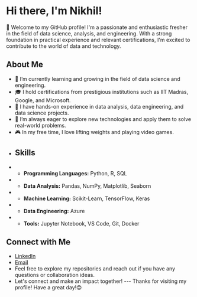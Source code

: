 # Hi there, I'm Nikhil! 
👋 Welcome to my GitHub profile! I'm a passionate and enthusiastic fresher in the field of data science, analysis, and engineering. 
With a strong foundation in practical experience and relevant certifications, I'm excited to contribute to the world of data and technology. 
## About Me 
- 🌱 I’m currently learning and growing in the field of data science and engineering. 
- 🎓 I hold certifications from prestigious institutions such as IIT Madras, Google, and Microsoft.
- 💼 I have hands-on experience in data analysis, data engineering, and data science projects.
- 🔭 I’m always eager to explore new technologies and apply them to solve real-world problems.
- 🎮 In my free time, I love lifting weights and playing video games.
- ## Skills
- - **Programming Languages:** Python, R, SQL
- - **Data Analysis:** Pandas, NumPy, Matplotlib, Seaborn
- - **Machine Learning:** Scikit-Learn, TensorFlow, Keras
- - **Data Engineering:** Azure
- - **Tools:** Jupyter Notebook, VS Code, Git, Docker
## Connect with Me 
- [LinkedIn](linkedin.com/in/nikhil-kushwaha95b372) 
- [Email](nikhilez1207@gmail.com)
- Feel free to explore my repositories and reach out if you have any questions or collaboration ideas.
- Let's connect and make an impact together! --- Thanks for visiting my profile! Have a great day!😊
